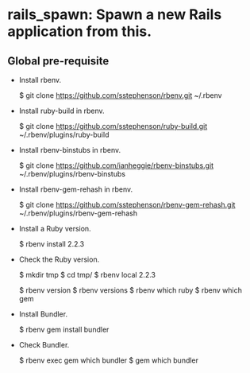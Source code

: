 rails\_spawn: Spawn a new Rails application from this.
======================================================

Global pre-requisite
--------------------

- Install rbenv.

    $ git clone https://github.com/sstephenson/rbenv.git ~/.rbenv

- Install ruby-build in rbenv.

    $ git clone https://github.com/sstephenson/ruby-build.git ~/.rbenv/plugins/ruby-build

- Install rbenv-binstubs in rbenv.

    $ git clone https://github.com/ianheggie/rbenv-binstubs.git ~/.rbenv/plugins/rbenv-binstubs

- Install rbenv-gem-rehash in rbenv.

    $ git clone https://github.com/sstephenson/rbenv-gem-rehash.git ~/.rbenv/plugins/rbenv-gem-rehash

- Install a Ruby version.

    $ rbenv install 2.2.3

- Check the Ruby version.

    $ mkdir tmp
    $ cd tmp/
    $ rbenv local 2.2.3

    $ rbenv version
    $ rbenv versions
    $ rbenv which ruby
    $ rbenv which gem

- Install Bundler.

    $ rbenv gem install bundler

- Check Bundler.

    $ rbenv exec gem which bundler
    $ gem which bundler
